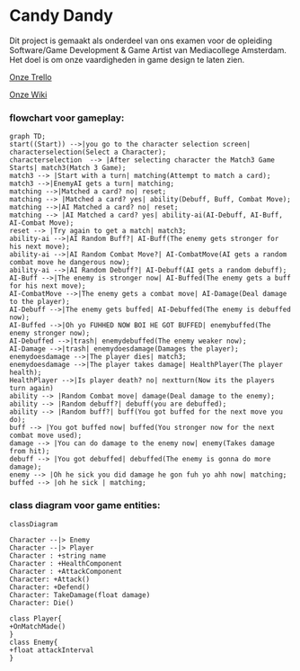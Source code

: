 # Candy Dandy

Dit project is gemaakt als onderdeel van ons examen voor de opleiding Software/Game Development & Game Artist van Mediacollege Amsterdam. Het doel is om onze vaardigheden in game design te laten zien.

[Onze Trello](https://trello.com/b/QKXxfOid/pvb2025)

[Onze Wiki](https://github.com/j5x/PvB2025/wiki)





### flowchart voor gameplay:
```mermaid
graph TD;
start((Start)) -->|you go to the character selection screen| characterselection(Select a Character);
characterselection  --> |After selecting character the Match3 Game Starts| match3(Match 3 Game);
match3 --> |Start with a turn| matching(Attempt to match a card);
match3 -->|EnemyAI gets a turn| matching;
matching -->|Matched a card? no| reset;
matching --> |Matched a card? yes| ability(Debuff, Buff, Combat Move);
matching -->|AI Matched a card? no| reset;
matching --> |AI Matched a card? yes| ability-ai(AI-Debuff, AI-Buff, AI-Combat Move);
reset --> |Try again to get a match| match3;
ability-ai -->|AI Random Buff?| AI-Buff(The enemy gets stronger for his next move);
ability-ai -->|AI Random Combat Move?| AI-CombatMove(AI gets a random combat move he dangerous now);
ability-ai -->|AI Random Debuff?| AI-Debuff(AI gets a random debuff);
AI-Buff -->|The enemy is stronger now| AI-Buffed(The enemy gets a buff for his next move);
AI-CombatMove -->|The enemy gets a combat move| AI-Damage(Deal damage to the player);
AI-Debuff -->|The enemy gets buffed| AI-Debuffed(The enemy is debuffed now);
AI-Buffed -->|Oh yo FUHHED NOW BOI HE GOT BUFFED| enemybuffed(The enemy stronger now);
AI-Debuffed -->|trash| enemydebuffed(The enemy weaker now);
AI-Damage -->|trash| enemydoesdamage(Damages the player);
enemydoesdamage -->|The player dies| match3;
enemydoesdamage -->|The player takes damage| HealthPlayer(The player health);
HealthPlayer -->|Is player death? no| nextturn(Now its the players turn again)
ability --> |Random Combat move| damage(Deal damage to the enemy);
ability --> |Random debuff?| debuff(you are debuffed);
ability --> |Random buff?| buff(You got buffed for the next move you do);
buff --> |You got buffed now| buffed(You stronger now for the next combat move used);
damage --> |You can do damage to the enemy now| enemy(Takes damage from hit);
debuff --> |You got debuffed| debuffed(The enemy is gonna do more damage);
enemy --> |Oh he sick you did damage he gon fuh yo ahh now| matching;
buffed --> |oh he sick | matching;

```


### class diagram voor game entities:

```mermaid
classDiagram

Character --|> Enemy
Character --|> Player
Character : +string name
Character : +HealthComponent
Character : +AttackComponent
Character: +Attack()
Character: +Defend()
Character: TakeDamage(float damage)
Character: Die()

class Player{
+OnMatchMade()
}
class Enemy{
+float attackInterval
}
```

